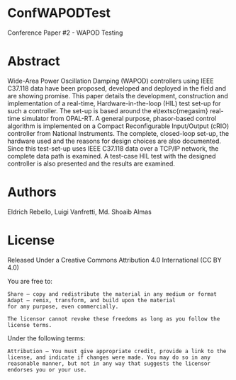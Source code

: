 ConfWAPODTest
=============

Conference Paper #2 - WAPOD Testing

Abstract
=============

Wide-Area Power Oscillation Damping (WAPOD) controllers using IEEE C37.118 data have been proposed, developed and deployed in the field and are showing promise. This paper details the development, construction and implementation of a real-time, Hardware-in-the-loop (HIL) test set-up for such a controller. The set-up is based around the e\textsc{megasim} real-time simulator from OPAL-RT. A general purpose, phasor-based control algorithm is implemented on a Compact Reconfigurable Input/Output (cRIO) controller from National Instruments. The complete, closed-loop set-up, the hardware used and the reasons for design choices are also documented. Since this test-set-up uses IEEE C37.118 data over a TCP/IP network, the complete data path is examined. A test-case HIL test with the designed controller is also presented and the results are examined.

Authors
=============
Eldrich Rebello, Luigi Vanfretti, Md. Shoaib Almas

License
=============
Released Under a Creative Commons Attribution 4.0 International (CC BY 4.0)

You are free to:

    Share — copy and redistribute the material in any medium or format
    Adapt — remix, transform, and build upon the material
    for any purpose, even commercially.

    The licensor cannot revoke these freedoms as long as you follow the license terms.
	
Under the following terms:

    Attribution — You must give appropriate credit, provide a link to the license, and indicate if changes were made. You may do so in any reasonable manner, but not in any way that suggests the licensor endorses you or your use. 

